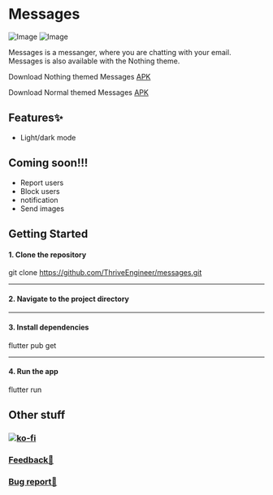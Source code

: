 

# Messages

![Image](https://framerusercontent.com/images/P1TBX2V2pa1nzuLn2wFmP9vgFmg.png)
![Image](https://framerusercontent.com/images/bjgMagmVaNOey56MHmuRTiP8fw.png)

Messages is a messanger, where you are chatting with your email. Messages is also available with the Nothing theme. 

Download Nothing themed Messages [APK](https://github.com/ThriveEngineer/messages/releases/download/v1.0.0/app-release-nothing.apk)

Download Normal themed Messages [APK](https://github.com/ThriveEngineer/messages/releases/download/v1.0.0/app-release.apk)

## Features✨
- Light/dark mode

## Coming soon!!!
- Report users
- Block users
- notification
- Send images

## Getting Started
#### 1. Clone the repository

git clone https://github.com/ThriveEngineer/messages.git

-----------------------------------------------------------------------
#### 2. Navigate to the project directory

-----------------------------------------------------------------------
#### 3. Install dependencies

flutter pub get

-----------------------------------------------------------------------
#### 4. Run the app

flutter run


## Other stuff
### [![ko-fi](https://ko-fi.com/img/githubbutton_sm.svg)](https://ko-fi.com/L4L115XHM6)
### [Feedback🤚](https://tinted-seaplane-cb4.notion.site/12a93fc8858b8026820dd172dffdb309?pvs=105)
### [Bug report🐞](https://tinted-seaplane-cb4.notion.site/12a93fc8858b80f390eadfc3905f79de?pvs=105)
